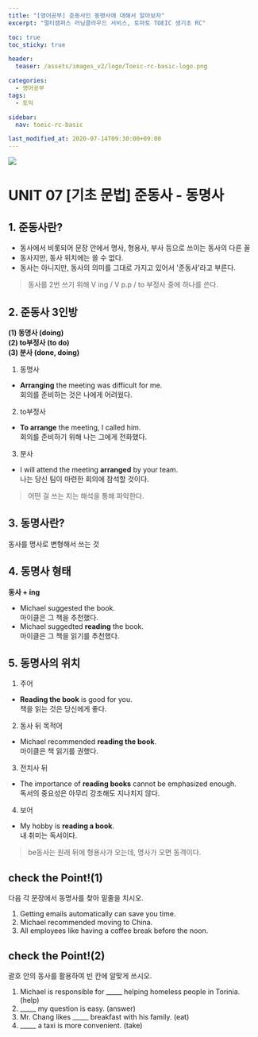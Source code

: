 ```yaml
---
title: "[영어공부] 준동사인 동명사에 대해서 알아보자"
excerpt: "멀티캠퍼스 러닝클라우드 서비스, 토마토 TOEIC 생기초 RC"

toc: true
toc_sticky: true

header:
  teaser: /assets/images_v2/logo/Toeic-rc-basic-logo.png

categories:
  - 영어공부
tags:
  - 토익

sidebar:
  nav: toeic-rc-basic

last_modified_at: 2020-07-14T09:30:00+09:00
---
```

![](https://eliotjang.github.io/assets/images_v2/logo/Toeic-rc-basic-logo.png)

# UNIT 07 [기초 문법] 준동사 - 동명사

## 1. 준동사란?

- 동사에서 비롯되어 문장 안에서 명사, 형용사, 부사 등으로 쓰이는 동사의 다른 꼴
- 동사지만, 동사 위치에는 쓸 수 없다.
- 동사는 아니지만, 동사의 의미를 그대로 가지고 있어서 '준동사'라고 부른다.

> 동사를 2번 쓰기 위해 V ing / V p.p / to 부정사 중에 하나를 쓴다.

## 2. 준동사 3인방

**(1) 동명사 (doing)**  
**(2) to부정사 (to do)**  
**(3) 분사 (done, doing)**  

1) 동명사
- **Arranging** the meeting was difficult for me.  
회의를 준비하는 것은 나에게 어려웠다.  

2) to부정사
- **To arrange** the meeting, I called him.  
회의를 준비하기 위해 나는 그에게 전화했다.  

3) 분사
- I will attend the meeting **arranged** by your team.  
나는 당신 팀이 마련한 회의에 참석할 것이다.  

> 어떤 걸 쓰는 지는 해석을 통해 파악한다.

## 3. 동명사란?

동사를 명사로 변형해서 쓰는 것

## 4. 동명사 형태

**동사 + ing**

- Michael suggested the book.  
마이클은 그 책을 추천했다.
- Michael suggedted **reading** the book.  
마이클은 그 책을 읽기를 추천했다.  

## 5. 동명사의 위치

1) 주어
- **Reading the book** is good for you.  
책을 읽는 것은 당신에게 좋다.  

2) 동사 뒤 목적어
- Michael recommended **reading the book**.  
마이클은 책 읽기를 권했다.  

3) 전치사 뒤
- The importance of **reading books** cannot be emphasized enough.  
독서의 중요성은 아무리 강조해도 지나치지 않다.  

4) 보어
- My hobby is **reading a book**.  
내 취미는 독서이다.  

> be동사는 원래 뒤에 형용사가 오는데, 명사가 오면 동격이다.

## check the Point!(1)

다음 각 문장에서 동명사를 찾아 밑줄을 치시오.  

1. Getting emails automatically can save you time.
2. Michael recommended moving to China.
3. All employees like having a coffee break before the noon.

## check the Point!(2)

괄호  안의 동사를 활용하여 빈 칸에 알맞게 쓰시오.

1. Michael is responsible for _____ helping homeless people in Torinia. (help)
2. _____ my question is easy. (answer)
3. Mr. Chang likes _____ breakfast with his family. (eat)
4. _____ a taxi is more convenient. (take)
